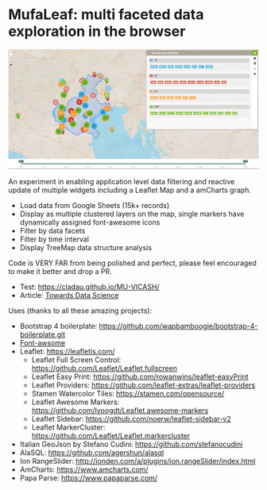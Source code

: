 # MufaLeaf: multi faceted data exploration in the browser

![MufaLeaf Preview](/assets/img/Culture_Viz11small.png?raw=true "MufaLeaf Preview")

An experiment in enabling application level data filtering and reactive update of multiple widgets including a Leaflet Map and a amCharts graph.

- Load data from Google Sheets (15k+ records)
- Display as multiple clustered layers on the map, single markers have dynamically assigned font-awesome icons
- Filter by data facets
- Filter by time interval
- Display TreeMap data structure analysis

Code is VERY FAR from being polished and perfect, please feel encouraged to make it better and drop a PR.

* Test: https://cladau.github.io/MU-VICASH/
* Article: [Towards Data Science](https://towardsdatascience.com/multi-faceted-data-exploration-in-the-browser-using-leaflet-and-amcharts-f74d049d78d9)

Uses (thanks to all these amazing projects):

* Bootstrap 4 boilerplate: https://github.com/wapbamboogie/bootstrap-4-boilerplate.git
* [Font-awsome](https://origin.fontawesome.com/)
* Leaflet: https://leafletjs.com/
  * Leaflet Full Screen Control: https://github.com/Leaflet/Leaflet.fullscreen
  * Leaflet Easy Print: https://github.com/rowanwins/leaflet-easyPrint
  * Leaflet Providers: https://github.com/leaflet-extras/leaflet-providers
  * Stamen Watercolor Tiles: https://stamen.com/opensource/
  * Leaflet Awesome Markers: https://github.com/lvoogdt/Leaflet.awesome-markers
  * Leaflet Sidebar: https://github.com/noerw/leaflet-sidebar-v2
  * Leaflet MarkerCluster: https://github.com/Leaflet/Leaflet.markercluster
* Italian GeoJson by Stefano Cudini: https://github.com/stefanocudini
* AlaSQL: https://github.com/agershun/alasql
* Ion RangeSlider: http://ionden.com/a/plugins/ion.rangeSlider/index.html
* AmCharts: https://www.amcharts.com/
* Papa Parse: https://www.papaparse.com/



